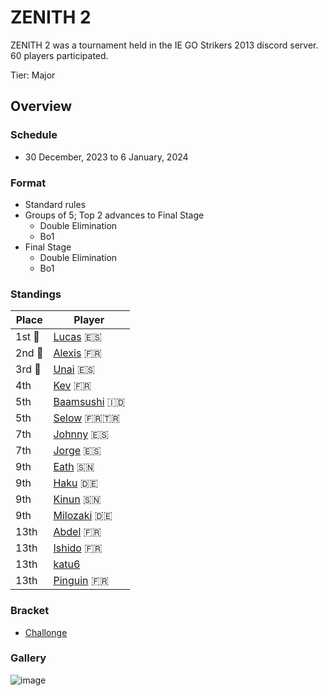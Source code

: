 # ZENITH 2

ZENITH 2 was a tournament held in the IE GO Strikers 2013 discord server.
60 players participated.

Tier: Major

## Overview

### Schedule
- 30 December, 2023 to 6 January, 2024

### Format
- Standard rules
- Groups of 5; Top 2 advances to Final Stage
  - Double Elimination
  - Bo1 
- Final Stage
  - Double Elimination
  - Bo1

### Standings

|Place|Player|
|-|-|
|1st :1st_place_medal:|[Lucas](../../players/spanish/lucas.md) :es:|
|2nd :2nd_place_medal:|[Alexis](../../players/french/alexisl.md) :fr:|
|3rd :3rd_place_medal:|[Unai](../../players/spanish/unaii.md) :es:|
|4th|[Kev](../../players/french/kevnox.md) :fr:|
|5th|[Baamsushi](../../players/indonesian/baamsushi.md) :indonesia:|
|5th|[Selow](../../players/french/$elow.md) :fr::tr:|
|7th|[Johnny](../../players/spanish/johnny.md) :es:|
|7th|[Jorge](../../players/spanish/jorge.md) :es:|
|9th|[Eath](../../players/senegalese/eath.md) :senegal:|
|9th|[Haku](../../players/german/haku.md) :de:|
|9th|[Kinun](../../players/senegalese/kinun.md) :senegal:|
|9th|[Milozaki](../../players/german/milozaki.md) :de:|
|13th|[Abdel](../../players/french/abdel.md) :fr:|
|13th|[Ishido](../../players/french/ishido.md) :fr:|
|13th|[katu6](../../players/japanese/katu6.md)|
|13th|[Pinguin](../../players/french/pinguin.md) :fr:|

### Bracket
- [Challonge](https://challonge.com/qbji2btt)

### Gallery

![image](https://github.com/inabikarilibrary/inalib/assets/110833255/f49c8fe1-f9f9-487d-a264-258f932cbc5e)
